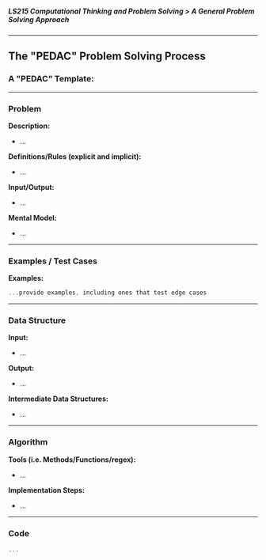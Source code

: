 ##### LS215 Computational Thinking and Problem Solving > A General Problem Solving Approach

---

## The "PEDAC" Problem Solving Process

### A "PEDAC" Template:

---

### Problem

**Description:**

* ...

**Definitions/Rules (explicit and implicit):**

* ...

**Input/Output:**

* ...

**Mental Model:**

* ...

---

### Examples / Test Cases

**Examples:**

```javascript
...provide examples, including ones that test edge cases
```

---

### Data Structure

**Input:**

* ...

**Output:**

* ...

**Intermediate Data Structures:**

* ...

---

### Algorithm

**Tools (i.e. Methods/Functions/regex):**

* ...

**Implementation Steps:**

* ...

---

### Code

```javascript
...
```

